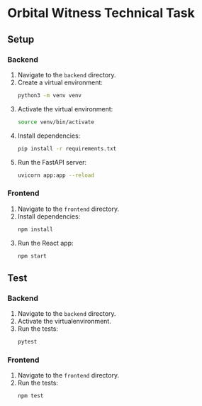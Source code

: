 # Orbital Witness Technical Task

## Setup

### Backend

1. Navigate to the `backend` directory.
2. Create a virtual environment:
   ```bash
   python3 -m venv venv
   ```
3. Activate the virtual environment:
   ```bash
   source venv/bin/activate
   ```
4. Install dependencies:
   ```bash
   pip install -r requirements.txt
   ```
5. Run the FastAPI server:
   ```bash
   uvicorn app:app --reload
   ```

### Frontend

1. Navigate to the `frontend` directory.
2. Install dependencies:
   ```bash
   npm install
   ```
3. Run the React app:
   ```bash
   npm start
   ```

## Test

### Backend

1. Navigate to the `backend` directory.
2. Activate the virtualenvironment.
3. Run the tests:
   ```bash
   pytest
   ```

### Frontend

1. Navigate to the `frontend` directory.
2. Run the tests:
   ```bash
   npm test
   ```
